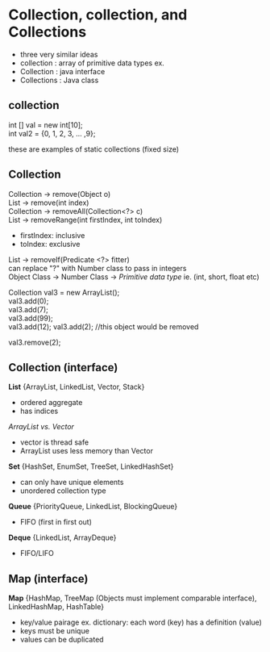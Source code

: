 # Collection, collection, and Collections

- three very similar ideas
- collection : array of primitive data types ex. 
- Collection : java interface
- Collections : Java class

## collection

int [] val = new int[10];  
int val2 = {0, 1, 2, 3, ... ,9};

these are examples of static collections (fixed size)

## Collection
Collection -> remove(Object o)  
List -> remove(int index)  
Collection -> removeAll(Collection<?> c)  
List -> removeRange(int firstIndex, int toIndex)
* firstIndex: inclusive
* toIndex: exclusive

List -> removeIf(Predicate <?> fitter)  
can replace "?" with Number class to pass in integers  
Object Class -> Number Class -> *Primitive data type* ie. (int, short, float etc)

Collection val3 = new ArrayList();  
val3.add(0);  
val3.add(7);  
val3.add(99);  
val3.add(12);
val3.add(2);  //this object would be removed

val3.remove(2);

## Collection (interface)
**List** {ArrayList, LinkedList, Vector, Stack}
- ordered aggregate
- has indices

*ArrayList vs. Vector*  
- vector is thread safe
- ArrayList uses less memory than Vector

**Set** {HashSet, EnumSet, TreeSet, LinkedHashSet}
- can only have unique elements
- unordered collection type

**Queue** {PriorityQueue, LinkedList, BlockingQueue}
- FIFO (first in first out)

**Deque** {LinkedList, ArrayDeque}
- FIFO/LIFO

## Map (interface)
**Map** {HashMap, TreeMap (Objects must implement comparable interface), LinkedHashMap, HashTable}
- key/value pairage ex. dictionary: each word (key) has a definition (value)
- keys must be unique
- values can be duplicated

